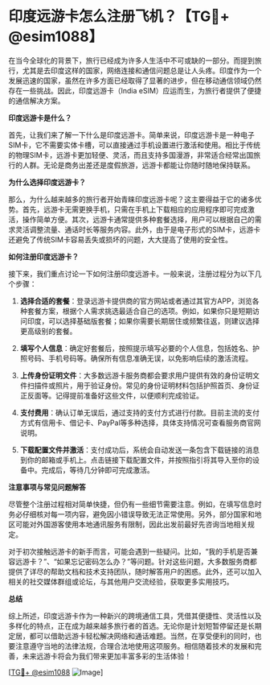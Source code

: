 # 印度远游卡怎么注册飞机？【TG💪+ @esim1088】

在当今全球化的背景下，旅行已经成为许多人生活中不可或缺的一部分。而提到旅行，尤其是去印度这样的国家，网络连接和通信问题总是让人头疼。印度作为一个发展迅速的国家，虽然在许多方面已经取得了显著的进步，但在移动通信领域仍然存在一些挑战。因此，印度远游卡（India eSIM）应运而生，为旅行者提供了便捷的通信解决方案。

**印度远游卡是什么？**

首先，让我们来了解一下什么是印度远游卡。简单来说，印度远游卡是一种电子SIM卡，它不需要实体卡槽，可以直接通过手机设置进行激活和使用。相比于传统的物理SIM卡，远游卡更加轻便、灵活，而且支持多国漫游，非常适合经常出国旅行的人群。无论是商务出差还是度假旅游，远游卡都能让你随时随地保持联系。

**为什么选择印度远游卡？**

那么，为什么越来越多的旅行者开始青睐印度远游卡呢？这主要得益于它的诸多优势。首先，远游卡无需更换手机，只需在手机上下载相应的应用程序即可完成激活，操作简单方便。其次，远游卡通常提供多种套餐选择，用户可以根据自己的需求灵活调整流量、通话时长等服务内容。此外，由于是电子形式的SIM卡，远游卡还避免了传统SIM卡容易丢失或损坏的问题，大大提高了使用的安全性。

**如何注册印度远游卡？**

接下来，我们重点讨论一下如何注册印度远游卡。一般来说，注册过程分为以下几个步骤：

1. **选择合适的套餐**：登录远游卡提供商的官方网站或者通过其官方APP，浏览各种套餐方案，根据个人需求挑选最适合自己的选项。例如，如果你只是短期访问印度，可以选择基础版套餐；如果你需要长期居住或频繁往返，则建议选择更高级别的套餐。

2. **填写个人信息**：确定好套餐后，按照提示填写必要的个人信息，包括姓名、护照号码、手机号码等。确保所有信息准确无误，以免影响后续的激活流程。

3. **上传身份证明文件**：大多数远游卡服务商都会要求用户提供有效的身份证明文件扫描件或照片，用于验证身份。常见的身份证明材料包括护照首页、身份证正反面等。记得提前准备好这些文件，以便顺利完成验证。

4. **支付费用**：确认订单无误后，通过支持的支付方式进行付款。目前主流的支付方式有信用卡、借记卡、PayPal等多种选择，具体支持情况可查看服务商官网说明。

5. **下载配置文件并激活**：支付成功后，系统会自动发送一条包含下载链接的消息到你的邮箱或手机上。点击链接下载配置文件，并按照指引将其导入至你的设备中。完成后，等待几分钟即可完成激活。

**注意事项与常见问题解答**

尽管整个注册过程相对简单快捷，但仍有一些细节需要注意。例如，在填写信息时务必仔细核对每一项内容，避免因小错误导致无法正常使用。另外，部分国家和地区可能对外国游客使用本地通讯服务有限制，因此出发前最好先咨询当地相关规定。

对于初次接触远游卡的新手而言，可能会遇到一些疑问。比如，“我的手机是否兼容远游卡？”、“如果忘记密码怎么办？”等问题。针对这些问题，大多数服务商都提供了详尽的帮助文档和技术支持团队，随时解答用户的困惑。此外，还可以加入相关的社交媒体群组或论坛，与其他用户交流经验，获取更多实用技巧。

**总结**

综上所述，印度远游卡作为一种新兴的跨境通信工具，凭借其便捷性、灵活性以及多样化的特点，正在成为越来越多旅行者的首选。无论你是计划短暂停留还是长期定居，都可以借助远游卡轻松解决网络和通话难题。当然，在享受便利的同时，也要注意遵守当地的法律法规，合理合法地使用这项服务。相信随着技术的发展和完善，未来远游卡将会为我们带来更加丰富多彩的生活体验！

[[TG💪+ @esim1088](https://t.me/s/esim1088) ![Image](https://i.postimg.cc/4NQfJmqS/Snipaste-2025-05-13-00-14-12.png)]